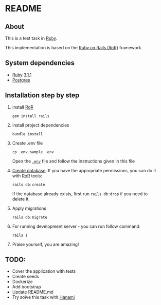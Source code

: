 # README

## About
This is a test task in [Ruby][ruby].

This implementation is based on the [Ruby on Rails (RoR)][rails] framework.

## System dependencies
 * [Ruby][ruby] [3.1.1](https://www.ruby-lang.org/en/news/2022/02/18/ruby-3-1-1-released/)
 * [Postgres][postgres]


## Installation step by step

1. Install [RoR][rails]
    ```shell
   gem install rails
   ```

2. Install project dependencies
    ```shell
   bundle install
    ```

3. Create .env file
    ```shell
   cp .env.sample .env
    ```
   Open the [`.env`](.env) file and follow the instructions given in this file

4. [Create database](https://www.postgresql.org/docs/current/sql-createdatabase.html).
   If you have the appropriate permissions, you can do it with [RoR][rails] tools:
    ```shell
   rails db:create
    ```
   If the database already exists, first run `rails db:drop` if you need to delete it.

5. Apply migrations
    ```shell
   rails db:migrate
    ```


6. For running development server - you can run follow command:
   ```shell
   rails s
   ```

7. Praise yourself, you are amazing!



## TODO:
   * Cover the application with tests
   * Create seeds
   * Dockerize
   * Add bootstrap
   * Update README.md
   * Try solve this task with [Hanami](https://hanamirb.org)

[ruby]: https://www.ruby-lang.org/
[rails]: https://rubyonrails.org
[postgres]: https://rubyonrails.org 